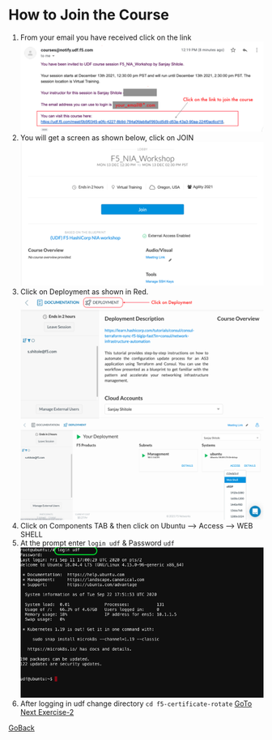 # How to Join the Course

1. From your email you have received click on the link
   ![alt text](../images/emailclick.png)
2. You will get a screen as shown below, click on JOIN
   ![alt text](../images/click_on_join.png)
3. Click on Deployment as shown in Red.
   ![alt text](../images/click_ondeployment.png)
   ![alt text](../images/your_deployment.png)
4. Click on Components TAB & then click on Ubuntu --> Access --> WEB SHELL
5. At the prompt enter ``` login udf ``` & Password ``` udf ```
   ![alt text](../images/less1-4.png)
6. After logging in udf change directory ```cd f5-certificate-rotate```
[GoTo Next Exercise-2](2-ex)

[GoBack](../README.md)


